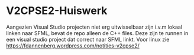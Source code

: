 # V2CPSE2-Huiswerk

Aangezien Visual Studio projecten niet erg uitwisselbaar zijn i.v.m lokaal linken naar SFML,
bevat de repo alleen de C++ files. Deze zijn te runnen in een visual studio project dat correct naar
SFML linkt. Voor linux zie https://fdannenberg.wordpress.com/notities-v2cpse2/
